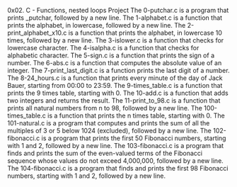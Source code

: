 0x02. C - Functions, nested loops Project 
The 0-putchar.c is a program that prints _putchar, followed by a new line. 
The 1-alphabet.c is a function that prints the alphabet, in lowercase, followed by a new line. 
The 2-print_alphabet_x10.c is a function that prints the alphabet, in lowercase 10 times, followed by a new line. 
The 3-islower.c is a function that checks for lowercase character. 
The 4-isalpha.c is a function that checks for alphabetic character. 
The 5-sign.c is a function that prints the sign of a number. 
The 6-abs.c is a function that computes the absolute value of an integer.
The 7-print_last_digit.c is a function prints the last digit of a number.
The 8-24_hours.c is a function that prints every minute of the day of Jack Bauer, starting from 00:00 to 23:59.
The 9-times_table.c is a function that prints the 9 times table, starting with 0.
The 10-add.c is a function that adds two integers and returns the result.
The 11-print_to_98.c is a function that prints all natural numbers from n to 98, followed by a new line.
The 100-times_table.c is a function that prints the n times table, starting with 0.
The 101-natural.c is a program that computes and prints the sum of all the multiples of 3 or 5 below 1024 (excluded), followed by a new line.
The 102-fibonacci.c is a program that prints the first 50 Fibonacci numbers, starting with 1 and 2, followed by a new line.
The 103-fibonacci.c is a program that finds and prints the sum of the even-valued terms of the Fibonacci sequence whose values do not exceed 4,000,000, followed by a new line.
The 104-fibonacci.c is a program that finds and prints the first 98 Fibonacci numbers, starting with 1 and 2, followed by a new line.
